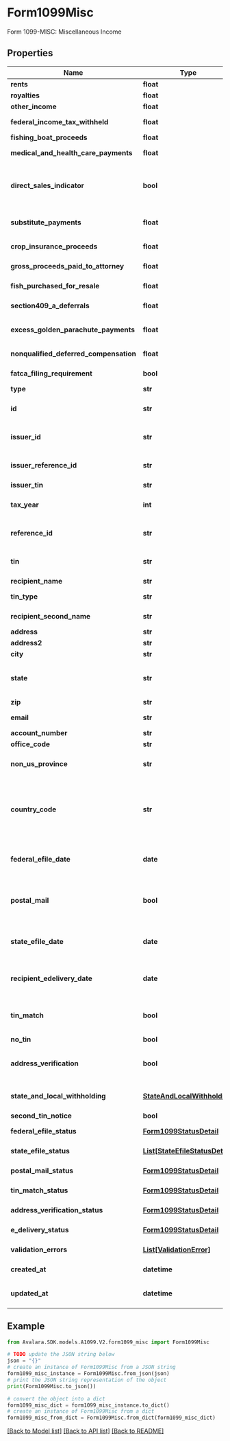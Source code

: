 # Form1099Misc

Form 1099-MISC: Miscellaneous Income

## Properties

Name | Type | Description | Notes
------------ | ------------- | ------------- | -------------
**rents** | **float** | Rents | [optional] 
**royalties** | **float** | Royalties | [optional] 
**other_income** | **float** | Other income | [optional] 
**federal_income_tax_withheld** | **float** | Federal income tax withheld | [optional] 
**fishing_boat_proceeds** | **float** | Fishing boat proceeds | [optional] 
**medical_and_health_care_payments** | **float** | Medical and health care payments | [optional] 
**direct_sales_indicator** | **bool** | Payer made direct sales totaling $5,000 or more of consumer products to recipient for resale | [optional] 
**substitute_payments** | **float** | Substitute payments in lieu of dividends or interest | [optional] 
**crop_insurance_proceeds** | **float** | Crop insurance proceeds | [optional] 
**gross_proceeds_paid_to_attorney** | **float** | Gross proceeds paid to an attorney | [optional] 
**fish_purchased_for_resale** | **float** | Fish purchased for resale | [optional] 
**section409_a_deferrals** | **float** | Section 409A deferrals | [optional] 
**excess_golden_parachute_payments** | **float** | (Legacy field) Excess golden parachute payments | [optional] 
**nonqualified_deferred_compensation** | **float** | Nonqualified deferred compensation | [optional] 
**fatca_filing_requirement** | **bool** | FATCA filing requirement | [optional] 
**type** | **str** | Form type | 
**id** | **str** | Form ID. Unique identifier set when the record is created. | [optional] [readonly] 
**issuer_id** | **str** | Issuer ID - only required when creating forms | [optional] 
**issuer_reference_id** | **str** | Issuer Reference ID - only required when creating forms | [optional] 
**issuer_tin** | **str** | Issuer TIN - readonly | [optional] 
**tax_year** | **int** | Tax Year - only required when creating forms | [optional] 
**reference_id** | **str** | Internal reference ID. Never shown to any agency or recipient. | [optional] 
**tin** | **str** | Recipient&#39;s Federal Tax Identification Number (TIN). | [optional] 
**recipient_name** | **str** | Recipient name | 
**tin_type** | **str** | Type of TIN (Tax ID Number) | [optional] 
**recipient_second_name** | **str** | Recipient second name | [optional] 
**address** | **str** | Address. | 
**address2** | **str** | Address line 2. | [optional] 
**city** | **str** | City. | 
**state** | **str** | Two-letter US state or Canadian province code (required for US/CA addresses). | [optional] 
**zip** | **str** | ZIP/postal code. | [optional] 
**email** | **str** | Recipient&#39;s Contact email address. | [optional] 
**account_number** | **str** | Account number | [optional] 
**office_code** | **str** | Office code | [optional] 
**non_us_province** | **str** | Province or region for non-US/CA addresses. | [optional] 
**country_code** | **str** | Two-letter IRS country code (e.g., &#39;US&#39;, &#39;CA&#39;), as defined at https://www.irs.gov/e-file-providers/country-codes. | 
**federal_efile_date** | **date** | Date when federal e-filing should be scheduled for this form | [optional] 
**postal_mail** | **bool** | Boolean indicating that postal mailing to the recipient should be scheduled for this form | [optional] 
**state_efile_date** | **date** | Date when state e-filing should be scheduled for this form | [optional] 
**recipient_edelivery_date** | **date** | Date when recipient e-delivery should be scheduled for this form | [optional] 
**tin_match** | **bool** | Boolean indicating that TIN Matching should be scheduled for this form | [optional] 
**no_tin** | **bool** | No TIN indicator | [optional] 
**address_verification** | **bool** | Boolean indicating that address verification should be scheduled for this form | [optional] 
**state_and_local_withholding** | [**StateAndLocalWithholding**](StateAndLocalWithholding.md) | State and local withholding information | [optional] 
**second_tin_notice** | **bool** | Second TIN notice | [optional] 
**federal_efile_status** | [**Form1099StatusDetail**](Form1099StatusDetail.md) | Federal e-file status | [optional] [readonly] 
**state_efile_status** | [**List[StateEfileStatusDetail]**](StateEfileStatusDetail.md) | State e-file status | [optional] [readonly] 
**postal_mail_status** | [**Form1099StatusDetail**](Form1099StatusDetail.md) | Postal mail to recipient status | [optional] [readonly] 
**tin_match_status** | [**Form1099StatusDetail**](Form1099StatusDetail.md) | TIN Match status | [optional] [readonly] 
**address_verification_status** | [**Form1099StatusDetail**](Form1099StatusDetail.md) | Address verification status | [optional] [readonly] 
**e_delivery_status** | [**Form1099StatusDetail**](Form1099StatusDetail.md) | EDelivery status | [optional] [readonly] 
**validation_errors** | [**List[ValidationError]**](ValidationError.md) | Validation errors | [optional] [readonly] 
**created_at** | **datetime** | Date time when the record was created. | [optional] [readonly] 
**updated_at** | **datetime** | Date time when the record was last updated. | [optional] [readonly] 

## Example

```python
from Avalara.SDK.models.A1099.V2.form1099_misc import Form1099Misc

# TODO update the JSON string below
json = "{}"
# create an instance of Form1099Misc from a JSON string
form1099_misc_instance = Form1099Misc.from_json(json)
# print the JSON string representation of the object
print(Form1099Misc.to_json())

# convert the object into a dict
form1099_misc_dict = form1099_misc_instance.to_dict()
# create an instance of Form1099Misc from a dict
form1099_misc_from_dict = Form1099Misc.from_dict(form1099_misc_dict)
```
[[Back to Model list]](../README.md#documentation-for-models) [[Back to API list]](../README.md#documentation-for-api-endpoints) [[Back to README]](../README.md)



